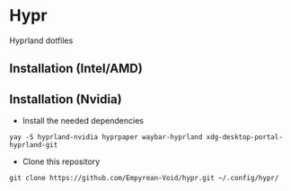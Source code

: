 # Hypr

Hyprland dotfiles

## Installation (Intel/AMD)

## Installation (Nvidia)

- Install the needed dependencies

```
yay -S hyprland-nvidia hyprpaper waybar-hyprland xdg-desktop-portal-hyprland-git
```

- Clone this repository

```
git clone https://github.com/Empyrean-Void/hypr.git ~/.config/hypr/
```
